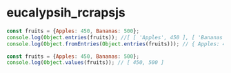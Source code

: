# eucalypsih_rcrapsjs

```javascript
const fruits = {Apples: 450, Bananas: 500};
console.log(Object.entries(fruits)); //[ [ 'Apples', 450 ], [ 'Bananas', 500 ] ]
console.log(Object.fromEntries(Object.entries(fruits))); // { Apples: 450, Bananas: 500 }

```
```javascript
const fruits = {Apples: 450, Bananas: 500};
console.log(Object.values(fruits)); // [ 450, 500 ]
```
